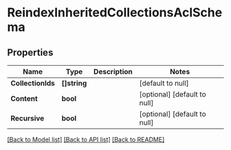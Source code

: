 # ReindexInheritedCollectionsAclSchema

## Properties
Name | Type | Description | Notes
------------ | ------------- | ------------- | -------------
**CollectionIds** | **[]string** |  | [default to null]
**Content** | **bool** |  | [optional] [default to null]
**Recursive** | **bool** |  | [optional] [default to null]

[[Back to Model list]](../README.md#documentation-for-models) [[Back to API list]](../README.md#documentation-for-api-endpoints) [[Back to README]](../README.md)


